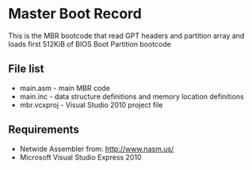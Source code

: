 Master Boot Record
==================

This is the MBR bootcode that read GPT headers and partition array and loads first 512KiB of BIOS Boot Partition bootcode

File list
---------

* main.asm - main MBR code
* main.inc - data structure definitions and memory location definitions
* mbr.vcxproj - Visual Studio 2010 project file


Requirements
------------

* Netwide Assembler from: http://www.nasm.us/
* Microsoft Visual Studio Express 2010
